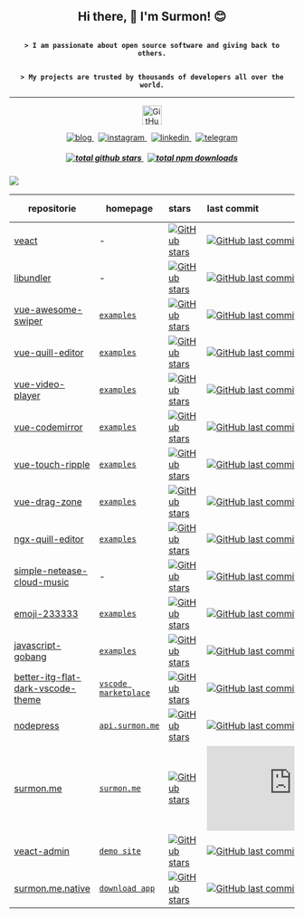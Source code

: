 
<h2 align="center">Hi there, 👋 I'm Surmon! 😊</h2>

<p align="center"><strong><code>
> I am passionate about open source software and giving back to others.
</code></strong></p>

<p align="center"><strong><code>
> My projects are trusted by thousands of developers all over the world.</code>
</code></strong></p>

---

<p align="center">
  <a href="https://github.com/sponsors/surmon-china">
    <img alt="GitHub Sponsors" height="34px" src="https://img.shields.io/github/sponsors/surmon-china?color=EA4AAA&label=sponsor%20me&logo=githubsponsors&logoColor=EA4AAA&style=for-the-badge&labelColor=30363c">
  </a>
</p>

<p align="center">
  <a href="https://surmon.me">
    <img alt="blog" src="https://img.shields.io/badge/surmon.me-0088f5?style=for-the-badge&labelColor=f0f0f0&logo=rss&logoColor=0088f5" />
  </a>
  <span>&nbsp;</span>
  <a href="https://www.instagram.com/surmon666">
    <img alt="instagram" src="https://img.shields.io/badge/IG-E4405F?style=for-the-badge&labelColor=262626&logo=instagram" />
  </a>
  <span>&nbsp;</span>
  <a href="https://www.linkedin.com/in/surmon">
    <img alt="linkedin" src="https://img.shields.io/badge/LI-0a66c2?style=for-the-badge&logo=linkedin&labelColor=ffffff&logoColor=0a66c2" />
  </a>
  <span>&nbsp;</span>
  <a href="https://t.me/joinchat/VO701Zxp7nzdZMBY">
    <img alt="telegram" src="https://img.shields.io/badge/TG-54a5dd?style=for-the-badge&logo=telegram&labelColor=ffffff" />
  </a>
</p>

<h5 align="center">
  <a href="https://github.com/surmon-china?tab=repositories">
    <img alt="total github stars" src="https://img.shields.io/github/stars/surmon-china?style=for-the-badge&affiliations=OWNER%2CCOLLABORATOR&label=TOTAL%20GITHUB%20STARS&logo=github&labelColor=2d333b&color=22272e" />
  </a>
  <span>&nbsp;</span>
  <a href="https://www.npmjs.com/~surmon">
    <img alt="total npm downloads" src="https://img.shields.io/badge/Total%20NPM%20DOWNLOAD-11,390,579-231f20?style=for-the-badge&labelColor=bb161b&logo=npm" />
  </a>
</h5>


![](https://github-readme-stats.vercel.app/api/top-langs/?username=surmon-china&text_color=adbac7&hide_border=true&hide_title=true&bg_color=2d333b&count_private=true&layout=compact&include_all_commits=true&card_width=854)

| repositorie | homepage | stars | last commit | NPM downloads | top Language
| --- | --- | :--- | :--- | :--- | ---: |
| [veact](https://github.com/veactjs/veact) | - | [![GitHub stars](https://img.shields.io/github/stars/veactjs/veact?style=flat-square&label=✨)](https://github.com/veactjs/veact/stargazers) | [![GitHub last commit](https://img.shields.io/github/last-commit/veactjs/veact?style=flat-square&label=%20)](https://github.com/veactjs/veact/commits) | [![NPM downloads](https://img.shields.io/npm/dw/veact?style=flat-square&label=⚡️)](https://www.npmjs.com/package/veact) | ![GitHub top language](https://img.shields.io/github/languages/top/veactjs/veact?style=flat-square)
| [libundler](https://github.com/surmon-china/libundler) | - | [![GitHub stars](https://img.shields.io/github/stars/surmon-china/libundler?style=flat-square&label=✨)](https://github.com/surmon-china/libundler/stargazers) | [![GitHub last commit](https://img.shields.io/github/last-commit/surmon-china/libundler?style=flat-square&label=%20)](https://github.com/surmon-china/libundler/commits) | [![NPM downloads](https://img.shields.io/npm/dw/libundler?style=flat-square&label=⚡️)](https://www.npmjs.com/package/libundler) | ![GitHub top language](https://img.shields.io/github/languages/top/surmon-china/libundler?style=flat-square)
| [vue-awesome-swiper](https://github.com/surmon-china/vue-awesome-swiper) | [`examples`](https://github.surmon.me/vue-awesome-swiper) | [![GitHub stars](https://img.shields.io/github/stars/surmon-china/vue-awesome-swiper?style=flat-square&label=✨)](https://github.com/surmon-china/vue-awesome-swiper/stargazers) | [![GitHub last commit](https://img.shields.io/github/last-commit/surmon-china/vue-awesome-swiper?style=flat-square&label=%20)](https://github.com/surmon-china/vue-awesome-swiper/commits) | [![NPM downloads](https://img.shields.io/npm/dw/vue-awesome-swiper?style=flat-square&label=⚡️)](https://www.npmjs.com/package/vue-awesome-swiper) | ![GitHub top language](https://img.shields.io/github/languages/top/surmon-china/vue-awesome-swiper?style=flat-square)
| [vue-quill-editor](https://github.com/surmon-china/vue-quill-editor) | [`examples`](https://github.surmon.me/vue-quill-editor)| [![GitHub stars](https://img.shields.io/github/stars/surmon-china/vue-quill-editor?style=flat-square&label=✨)](https://github.com/surmon-china/vue-quill-editor/stargazers) | [![GitHub last commit](https://img.shields.io/github/last-commit/surmon-china/vue-quill-editor?style=flat-square&label=%20)](https://github.com/surmon-china/vue-quill-editor/commits) | [![NPM downloads](https://img.shields.io/npm/dw/vue-quill-editor?style=flat-square&label=⚡️)](https://www.npmjs.com/package/vue-quill-editor) | ![GitHub top language](https://img.shields.io/github/languages/top/surmon-china/vue-quill-editor?style=flat-square)
| [vue-video-player](https://github.com/surmon-china/vue-video-player) | [`examples`](https://github.surmon.me/vue-video-player) | [![GitHub stars](https://img.shields.io/github/stars/surmon-china/vue-video-player?style=flat-square&label=✨)](https://github.com/surmon-china/vue-video-player/stargazers) | [![GitHub last commit](https://img.shields.io/github/last-commit/surmon-china/vue-video-player?style=flat-square&label=%20)](https://github.com/surmon-china/vue-video-player/commits) | [![NPM downloads](https://img.shields.io/npm/dw/vue-video-player?style=flat-square&label=⚡️)](https://www.npmjs.com/package/vue-video-player) | ![GitHub top language](https://img.shields.io/github/languages/top/surmon-china/vue-video-player?style=flat-square)
| [vue-codemirror](https://github.com/surmon-china/vue-codemirror) | [`examples`](https://github.surmon.me/vue-codemirror) | [![GitHub stars](https://img.shields.io/github/stars/surmon-china/vue-codemirror?style=flat-square&label=✨)](https://github.com/surmon-china/vue-codemirror/stargazers) | [![GitHub last commit](https://img.shields.io/github/last-commit/surmon-china/vue-codemirror?style=flat-square&label=%20)](https://github.com/surmon-china/vue-codemirror/commits) | [![NPM downloads](https://img.shields.io/npm/dw/vue-codemirror?style=flat-square&label=⚡️)](https://www.npmjs.com/package/vue-codemirror) | ![GitHub top language](https://img.shields.io/github/languages/top/surmon-china/vue-codemirror?style=flat-square)
| [vue-touch-ripple](https://github.com/surmon-china/vue-touch-ripple) | [`examples`](https://github.surmon.me/vue-touch-ripple) | [![GitHub stars](https://img.shields.io/github/stars/surmon-china/vue-touch-ripple?style=flat-square&label=✨)](https://github.com/surmon-china/vue-touch-ripple/stargazers) | [![GitHub last commit](https://img.shields.io/github/last-commit/surmon-china/vue-touch-ripple?style=flat-square&label=%20)](https://github.com/surmon-china/vue-touch-ripple/commits) | [![NPM downloads](https://img.shields.io/npm/dw/vue-touch-ripple?style=flat-square&label=⚡️)](https://www.npmjs.com/package/vue-touch-ripple) | ![GitHub top language](https://img.shields.io/github/languages/top/surmon-china/vue-touch-ripple?style=flat-square)
| [vue-drag-zone](https://github.com/surmon-china/vue-drag-zone) | [`examples`](https://github.surmon.me/vue-drag-zone) | [![GitHub stars](https://img.shields.io/github/stars/surmon-china/vue-drag-zone?style=flat-square&label=✨)](https://github.com/surmon-china/vue-drag-zone/stargazers) | [![GitHub last commit](https://img.shields.io/github/last-commit/surmon-china/vue-drag-zone?style=flat-square&label=%20)](https://github.com/surmon-china/vue-drag-zone/commits) | [![NPM downloads](https://img.shields.io/npm/dw/vue-drag-zone?style=flat-square&label=⚡️)](https://www.npmjs.com/package/vue-drag-zone) | ![GitHub top language](https://img.shields.io/github/languages/top/surmon-china/vue-drag-zone?style=flat-square)
| [ngx-quill-editor](https://github.com/surmon-china/ngx-quill-editor) | [`examples`](https://github.surmon.me/ngx-quill-editor) | [![GitHub stars](https://img.shields.io/github/stars/surmon-china/ngx-quill-editor?style=flat-square&label=✨)](https://github.com/surmon-china/ngx-quill-editor/stargazers) | [![GitHub last commit](https://img.shields.io/github/last-commit/surmon-china/ngx-quill-editor?style=flat-square&label=%20)](https://github.com/surmon-china/ngx-quill-editor/commits) | [![NPM downloads](https://img.shields.io/npm/dw/ngx-quill-editor?style=flat-square&label=⚡️)](https://www.npmjs.com/package/ngx-quill-editor) | ![GitHub top language](https://img.shields.io/github/languages/top/surmon-china/ngx-quill-editor?style=flat-square)
| [simple-netease-cloud-music](https://github.com/surmon-china/simple-netease-cloud-music) | - | [![GitHub stars](https://img.shields.io/github/stars/surmon-china/simple-netease-cloud-music?style=flat-square&label=✨)](https://github.com/surmon-china/simple-netease-cloud-music/stargazers) | [![GitHub last commit](https://img.shields.io/github/last-commit/surmon-china/simple-netease-cloud-music?style=flat-square&label=%20)](https://github.com/surmon-china/simple-netease-cloud-music/commits) | [![NPM downloads](https://img.shields.io/npm/dw/simple-netease-cloud-music?style=flat-square&label=⚡️)](https://www.npmjs.com/package/simple-netease-cloud-music) | ![GitHub top language](https://img.shields.io/github/languages/top/surmon-china/simple-netease-cloud-music?style=flat-square)
| [emoji-233333](https://github.com/surmon-china/emoji-233333) | [`examples`](https://github.surmon.me/emoji-233333/dev) | [![GitHub stars](https://img.shields.io/github/stars/surmon-china/emoji-233333?style=flat-square&label=✨)](https://github.com/surmon-china/emoji-233333/stargazers) | [![GitHub last commit](https://img.shields.io/github/last-commit/surmon-china/emoji-233333?style=flat-square&label=%20)](https://github.com/surmon-china/emoji-233333/commits) | [![NPM downloads](https://img.shields.io/npm/dw/emoji-233333?style=flat-square&label=⚡️)](https://www.npmjs.com/package/emoji-233333) | ![GitHub top language](https://img.shields.io/github/languages/top/surmon-china/emoji-233333?style=flat-square)
| [javascript-gobang](https://github.com/surmon-china/javascript-gobang) | [`examples`](https://github.surmon.me/javascript-gobang/gobang.dom.html) | [![GitHub stars](https://img.shields.io/github/stars/surmon-china/javascript-gobang?style=flat-square&label=✨)](https://github.com/surmon-china/javascript-gobang/stargazers) | [![GitHub last commit](https://img.shields.io/github/last-commit/surmon-china/javascript-gobang?style=flat-square&label=%20)](https://github.com/surmon-china/javascript-gobang/commits) | - | ![GitHub top language](https://img.shields.io/github/languages/top/surmon-china/javascript-gobang?style=flat-square)
| [better-itg-flat-dark-vscode-theme](https://github.com/surmon-china/better-itg-flat-dark-vscode-theme) | [`vscode marketplace`](https://marketplace.visualstudio.com/items?itemName=surmon.theme-better-itg-flat-dark#overview) | [![GitHub stars](https://img.shields.io/github/stars/surmon-china/better-itg-flat-dark-vscode-theme?style=flat-square&label=✨)](https://github.com/surmon-china/better-itg-flat-dark-vscode-theme/stargazers) | [![GitHub last commit](https://img.shields.io/github/last-commit/surmon-china/better-itg-flat-dark-vscode-theme?style=flat-square&label=%20)](https://github.com/surmon-china/better-itg-flat-dark-vscode-theme/commits) | - | -
| [nodepress](https://github.com/surmon-china/nodepress) | [`api.surmon.me`](https://api.surmon.me) | [![GitHub stars](https://img.shields.io/github/stars/surmon-china/nodepress?style=flat-square&label=✨)](https://github.com/surmon-china/nodepress/stargazers) | [![GitHub last commit](https://img.shields.io/github/last-commit/surmon-china/nodepress?style=flat-square&label=%20)](https://github.com/surmon-china/nodepress/commits) | - | ![GitHub top language](https://img.shields.io/github/languages/top/surmon-china/nodepress?style=flat-square)
| [surmon.me](https://github.com/surmon-china/surmon.me) | [`surmon.me`](https://surmon.me) | [![GitHub stars](https://img.shields.io/github/stars/surmon-china/surmon.me?style=flat-square&label=✨)](https://github.com/surmon-china/surmon.me/stargazers) | [![GitHub last commit](https://img.shields.io/github/last-commit/surmon-china/surmon.me?style=flat-square&label=%20)](https://github.com/surmon-china/surmon.me/commits) | - | ![GitHub top language](https://img.shields.io/github/languages/top/surmon-china/surmon.me?style=flat-square)
| [veact-admin](https://github.com/surmon-china/veact-admin) | [`demo site`](https://github.surmon.me/veact-admin) | [![GitHub stars](https://img.shields.io/github/stars/surmon-china/veact-admin?style=flat-square&label=✨)](https://github.com/surmon-china/veact-admin/stargazers) | [![GitHub last commit](https://img.shields.io/github/last-commit/surmon-china/veact-admin?style=flat-square&label=%20)](https://github.com/surmon-china/veact-admin/commits) | - | ![GitHub top language](https://img.shields.io/github/languages/top/surmon-china/veact-admin?style=flat-square)
| [surmon.me.native](https://github.com/surmon-china/surmon.me.native) | [`download app`](https://surmon.me/app) | [![GitHub stars](https://img.shields.io/github/stars/surmon-china/surmon.me.native?style=flat-square&label=✨)](https://github.com/surmon-china/surmon.me.native/stargazers) | [![GitHub last commit](https://img.shields.io/github/last-commit/surmon-china/surmon.me.native?style=flat-square&label=%20)](https://github.com/surmon-china/surmon.me.native/commits) | - | ![GitHub top language](https://img.shields.io/github/languages/top/surmon-china/surmon.me.native?style=flat-square)

</details>
